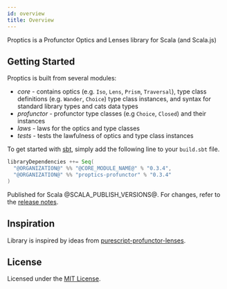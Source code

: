 ```yaml
---
id: overview
title: Overview
---
```


Proptics is a Profunctor Optics and Lenses library for Scala (and Scala.js)

## Getting Started

Proptics is built from several modules:

* *core* - contains optics (e.g. `Iso`, `Lens`, `Prism`, `Traversal`), type class definitions (e.g. `Wander`, `Choice`)
  type class instances, and syntax for standard library types and cats data types
* *profunctor* - profunctor type classes (e.g `Choice`, `Closed`) and their instances  
* *laws* - laws for the optics and type classes
* *tests* - tests the lawfulness of optics and type class instances

To get started with [sbt](https://scala-sbt.org), simply add the following line to your `build.sbt` file.

```scala
libraryDependencies ++= Seq(
  "@ORGANIZATION@" %% "@CORE_MODULE_NAME@" % "0.3.4",
  "@ORGANIZATION@" %% "proptics-profunctor" % "0.3.4"
)
```

Published for Scala @SCALA_PUBLISH_VERSIONS@. For changes, refer to the [release notes](https://github.com/sagifogel/proptics/releases).

## Inspiration

Library is inspired by ideas from [purescript-profunctor-lenses](https://github.com/purescript-contrib/purescript-profunctor-lenses).

## License

Licensed under the [MIT License](https://github.com/sagifogel/Proptics/blob/master/LICENSE).